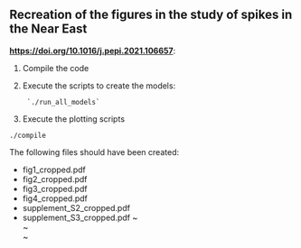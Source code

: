 ## Recreation of the figures in the study of spikes in the Near East
 **https://doi.org/10.1016/j.pepi.2021.106657**:

1. Compile the code

2. Execute the scripts to create the models:

        `./run_all_models`

3. Execute the plotting scripts

`./compile`

The following files should have been created:

* fig1\_cropped.pdf
* fig2\_cropped.pdf
* fig3\_cropped.pdf
* fig4\_cropped.pdf
* supplement\_S2\_cropped.pdf
* supplement\_S3\_cropped.pdf
~                                                                                                                           
~                                                                                                                           
~                                     

